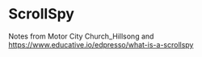 # ScrollSpy
 Notes from Motor City Church_Hillsong and https://www.educative.io/edpresso/what-is-a-scrollspy
